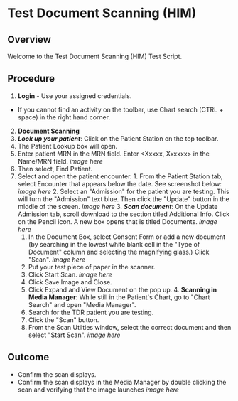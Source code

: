 # Test Document Scanning (HIM)

## Overview

Welcome to the Test Document Scanning (HIM) Test Script.

## Procedure

1. **Login** - Use your assigned credentials.
  * If you cannot find an activity on the toolbar, use Chart search (CTRL + space) in the right hand corner.
2. **Document Scanning**
  1. ***Look up your patient***: Click on the Patient Station on the top toolbar.
3. The Patient Lookup box will open.
  1. Enter patient MRN in the MRN field. Enter <Xxxxx, Xxxxxx> in the Name/MRN field.
  *image here*
  2. Then select, Find Patient.
  3. Select and open the patient encounter.
    1. From the Patient Station tab, select Encounter that appears below the date. See screenshot below:
    *image here*
    2. Select an "Admission" for the patient you are testing. This will turn the "Admission" text blue. Then click the "Update" button in the middle of the screen.
    *image here*
    3. ***Scan document***: On the Update Admission tab, scroll download to the section titled Additional Info. Click on the Pencil icon. A new box opens that is titled Documents.
    *image here*
      1. In the Document Box, select Consent Form or add a new document (by searching in the lowest white blank cell in the "Type of Document" column and selecting the magnifying glass.) Click "Scan".
      *image here*
        1. Put your test piece of paper in the scanner.
        2. Click Start Scan.
        *image here*
        3. Click Save Image and Close.
        4. Click Expand and View Document on the pop up.
    4. **Scanning in Media Manager**: While still in the Patient's Chart, go to "Chart Search" and open "Media Manager".
      1. Search for the TDR patient you are testing.
      2. Click the "Scan" button.
      3. From the Scan Utilties window, select the correct document and then select "Start Scan".
      *image here*

## Outcome

* Confirm the scan displays.
* Confirm the scan displays in the Media Manager by double clicking the scan and verifying that the image launches
*image here*
